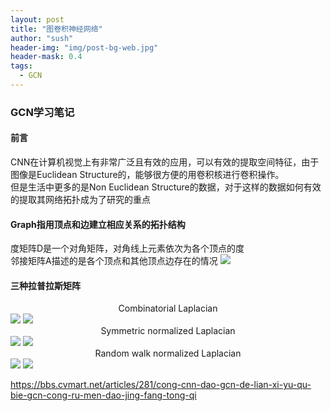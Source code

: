 ```yaml
---
layout: post
title: "图卷积神经网络"
author: "sush"
header-img: "img/post-bg-web.jpg"
header-mask: 0.4
tags:
  - GCN
---
```

### **GCN学习笔记**
#### **前言** ####
CNN在计算机视觉上有非常广泛且有效的应用，可以有效的提取空间特征，由于图像是Euclidean Structure的，能够很方便的用卷积核进行卷积操作。  
但是生活中更多的是Non Euclidean Structure的数据，对于这样的数据如何有效的提取其网络拓扑成为了研究的重点

#### Graph指用顶点和边建立相应关系的拓扑结构 ####
度矩阵D是一个对角矩阵，对角线上元素依次为各个顶点的度  
邻接矩阵A描述的是各个顶点和其他顶点边存在的情况
<img src="/blog/img/in-post/laplacian_matrix.png">

#### 三种拉普拉斯矩阵 ####
<center>Combinatorial Laplacian</center>
<img src="http://latex.codecogs.com/gif.latex? L=D-A">
<img src="/blog/img/in-post/combinatorial_laplacian.png">


<center>Symmetric normalized Laplacian</center>
<img src="http://latex.codecogs.com/gif.latex? L^{sym}=D^{-\frac{1}{2}}">
<img src="/blog/img/in-post/sym.png">

<center>Random walk normalized Laplacian</center>
<img src="http://latex.codecogs.com/gif.latex? L^{sym}=D^{-\frac{1}{2}}LD^{-\frac{1}{2}}=I-D^{-\frac{1}{2}}AD^{-\frac{1}{2}}">
<img src="/blog/img/in-post/rwnl.png">

https://bbs.cvmart.net/articles/281/cong-cnn-dao-gcn-de-lian-xi-yu-qu-bie-gcn-cong-ru-men-dao-jing-fang-tong-qi